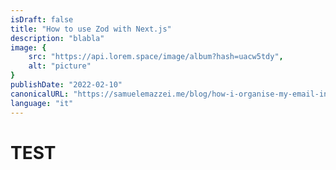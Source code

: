 ```yaml
---
isDraft: false
title: "How to use Zod with Next.js"
description: "blabla"
image: {
    src: "https://api.lorem.space/image/album?hash=uacw5tdy",
    alt: "picture"
}
publishDate: "2022-02-10"
canonicalURL: "https://samuelemazzei.me/blog/how-i-organise-my-email-inbox-and-why-you-should-you-too"
language: "it"
---
```


# TEST